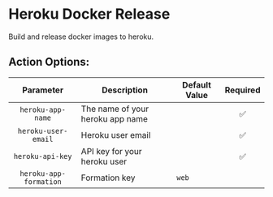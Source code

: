 Heroku Docker Release
=======

Build and release docker images to heroku.

## Action Options:

|Parameter|Description|Default Value|Required|
|:---:|---|---|:---:|
|`heroku-app-name`|The name of your heroku app name||:white_check_mark:|
|`heroku-user-email`|Heroku user email||:white_check_mark:|
|`heroku-api-key`|API key for your heroku user||:white_check_mark:|
|`heroku-app-formation`|Formation key|`web`||
